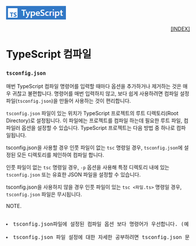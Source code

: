 <img src="../images/typescript_logo.png">
<p style="text-align: right"> 
    <a href="./README.md">[INDEX]</a>
</p>

# TypeScript 컴파일

### `tsconfig.json`
매번 TypeScript 컴파일 명령어를 입력할 때마다 옵션을 추가하거나 제거하는 것은 매우 귀찮고 불편합니다. 명령어를 매번 입력하지 않고, 보다 쉽게 사용하려면 컴파일 설정 파일(`tsconfig.json`)을 만들어 사용하는 것이 편리합니다.

`tsconfig.json` 파일이 있는 위치가 TypeScript 프로젝트의 루트 디렉토리(Root Directory)로 설정됩니다. 이 파일에는 프로젝트를 컴파일 하는데 필요한 루트 파일, 컴파일러 옵션을 설정할 수 있습니다. TypeScript 프로젝트는 다음 방법 중 하나로 컴파일됩니다.

tsconfig.json을 사용할 경우
인풋 파일이 없는 `tsc` 명령일 경우, `tsconfig.json`에 설정된 모든 디렉토리를 체인하여 컴파일 합니다.

인풋 파일이 없는 `tsc` 명령일 경우, `-p` 옵션을 사용해 특정 디렉토리 내에 있는 `tsconfig.json` 또는 유효한 JSON 파일을 설정할 수 있습니다.

tsconfig.json을 사용하지 않을 경우
인풋 파일이 있는 `tsc <파일.ts>` 명령일 경우, `tsconfig.json` 파일은 무시됩니다.

NOTE.
<pre>
  <li>tsconfig.json파일에 설정된 컴파일 옵션 보다 명령어가 우선합니다. (예: tsc -m "commonjs")
  <li>tsconfig.json 파일 설정에 대한 자세한 공부하려면 tsconfig.json 문서를 살펴보세요.
</pre>


